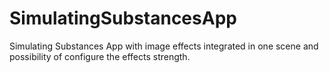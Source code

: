 # SimulatingSubstancesApp
Simulating Substances App with image effects integrated in one scene and possibility of configure the effects strength.
